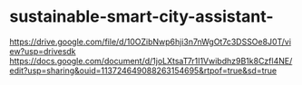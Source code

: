 # sustainable-smart-city-assistant-
https://drive.google.com/file/d/10OZibNwp6hji3n7nWgOt7c3DSSOe8J0T/view?usp=drivesdk
https://docs.google.com/document/d/1joLXtsaT7r1I1Vwibdhz9B1k8Czfl4NE/edit?usp=sharing&ouid=113724649088263154695&rtpof=true&sd=true
